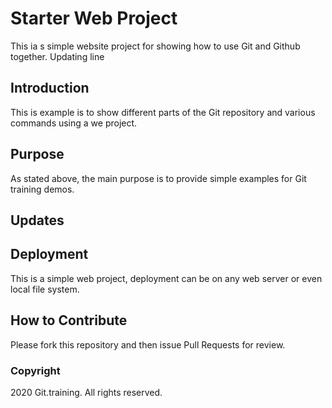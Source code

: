 # Starter Web Project

This ia s simple website project for showing how to use Git and Github together.
Updating line

## Introduction

This is example is to show different parts of the Git repository and various commands using a we project.

## Purpose

As stated above, the main purpose is to provide simple examples for Git training demos.

## Updates

## Deployment

This is a simple web project, deployment can be on any web server or even local file system.

## How to Contribute

Please fork this repository and then issue Pull Requests for review.

### Copyright

2020 Git.training. All rights reserved.
